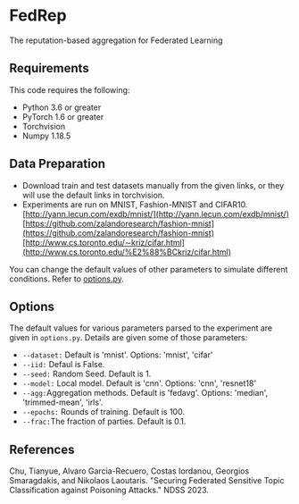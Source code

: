 # FedRep

The reputation-based aggregation for Federated Learning 


## Requirements
This code requires the following:
- Python 3.6 or greater
- PyTorch 1.6 or greater
- Torchvision
- Numpy 1.18.5


## Data Preparation

-   Download train and test datasets manually from the given links, or they will use the default links in torchvision.
-   Experiments are run on MNIST, Fashion-MNIST and CIFAR10. [http://yann.lecun.com/exdb/mnist/](http://yann.lecun.com/exdb/mnist/) [https://github.com/zalandoresearch/fashion-mnist](https://github.com/zalandoresearch/fashion-mnist) [http://www.cs.toronto.edu/∼kriz/cifar.html](http://www.cs.toronto.edu/%E2%88%BCkriz/cifar.html)

You can change the default values of other parameters to simulate different conditions. Refer to [options.py](utils/options.py).

## Options

The default values for various parameters parsed to the experiment are given in `options.py`. Details are given some of those parameters:

-   `--dataset:` Default is 'mnist'. Options: 'mnist', 'cifar'
-   `--iid:` Defaul is False. 
-   `--seed:` Random Seed. Default is 1.
-   `--model:` Local model. Default is 'cnn'. Options:  'cnn', 'resnet18'
-   `--agg:`Aggregation methods. Default is 'fedavg'. Options: 'median', 'trimmed-mean', 'irls'.
-   `--epochs:` Rounds of training. Default is 100.
-   `--frac:`The fraction of parties. Default is 0.1.


## References
Chu, Tianyue, Alvaro Garcia-Recuero, Costas Iordanou, Georgios Smaragdakis, and Nikolaos Laoutaris. "Securing Federated Sensitive Topic Classification against Poisoning Attacks." NDSS 2023.

